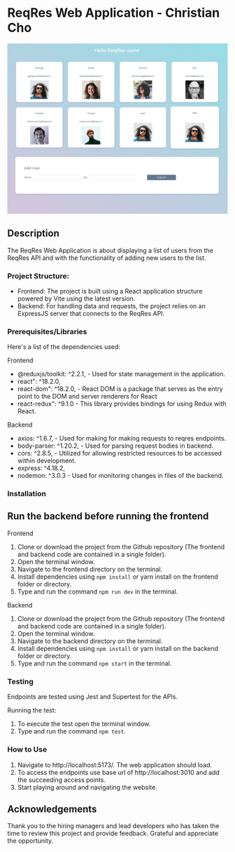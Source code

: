 # ReqRes Web Application - Christian Cho

![Alt text](/reqres.png?raw=true "Mastermind")

## Description

The ReqRes Web Application is about displaying a list of users from the ReqRes API and with the functionality of adding new users to the list.

### Project Structure:

-   Frontend: The project is built using a React application structure powered by Vite using the latest version.
-   Backend: For handling data and requests, the project relies on an ExpressJS server that connects to the ReqRes API.

### Prerequisites/Libraries

Here's a list of the dependencies used:

Frontend

-   @reduxjs/toolkit: ^2.2.1, - Used for state management in the application.
-   react": ^18.2.0,
-   react-dom": ^18.2.0, - React DOM is a package that serves as the entry point to the DOM and server renderers for React
-   react-redux": ^9.1.0 - This library provides bindings for using Redux with React.

Backend

-   axios: ^1.6.7, - Used for making for making requests to reqres endpoints.
-   body-parser: ^1.20.2, - Used for parsing request bodies in backend.
-   cors: ^2.8.5, - Utilized for allowing restricted resources to be accessed within development.
-   express: ^4.18.2,
-   nodemon: ^3.0.3 - Used for monitoring changes in files of the backend.

### Installation

## Run the backend before running the frontend 

Frontend

1. Clone or download the project from the Github repository (The frontend and backend code are contained in a single folder).
2. Open the terminal window.
3. Navigate to the frontend directory on the terminal.
4. Install dependencies using <code>npm install</code> or yarn install on the frontend folder or directory.
5. Type and run the command <code>npm run dev</code> in the terminal.

Backend

1. Clone or download the project from the Github repository (The frontend and backend code are contained in a single folder).
2. Open the terminal window.
3. Navigate to the backend directory on the terminal.
4. Install dependencies using <code>npm install</code> or yarn install on the backend folder or directory.
5. Type and run the command <code>npm start</code> in the terminal.

### Testing

Endpoints are tested using Jest and Supertest for the APIs.

Running the test:

1. To execute the test open the terminal window.
2. Type and run the command <code>npm test</code>.

### How to Use

1. Navigate to </code>http://localhost:5173/</code>. The web application should load.
2. To access the endpoints use base url of </code>http://localhost:3010</code> and add the succeeding access points.
3. Start playing around and navigating the website.

## Acknowledgements

Thank you to the hiring managers and lead developers who has taken the time to review this project and provide feedback. Grateful and appreciate the opportunity.
